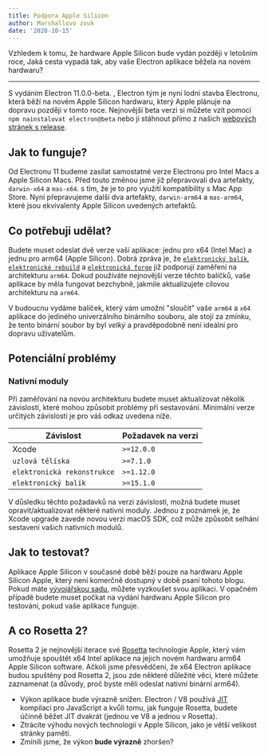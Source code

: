 ```yaml
---
title: Podpora Apple Silicon
author: Marshallovo zvuk
date: '2020-10-15'
---
```


Vzhledem k tomu, že hardware Apple Silicon bude vydán později v letošním roce, Jaká cesta vypadá tak, aby vaše Electron aplikace běžela na novém hardwaru?

---

S vydáním Electron 11.0.0-beta. , Electron tým je nyní lodní stavba Electronu, která běží na novém Apple Silicon hardwaru, který Apple plánuje na dopravu později v tomto roce. Nejnovější beta verzi si můžete vzít pomocí `npm nainstalovat electron@beta` nebo ji stáhnout přímo z našich [webových stránek s release](https://electronjs.org/releases/stable).

## Jak to funguje?

Od Electronu 11 budeme zasílat samostatné verze Electronu pro Intel Macs a Apple Silicon Macs. Před touto změnou jsme již přepravovali dva artefakty, `darwin-x64` a `mas-x64`. s tím, že je to pro využití kompatibility s Mac App Store. Nyní přepravujeme další dva artefakty, `darwin-arm64` a `mas-arm64`, které jsou ekvivalenty Apple Silicon uvedených artefaktů.

## Co potřebuji udělat?

Budete muset odeslat dvě verze vaší aplikace: jednu pro x64 (Intel Mac) a jednu pro arm64 (Apple Silicon). Dobrá zpráva je, že [`elektronický balík`](https://github.com/electron/electron-packager/), [`elektronické rebuild`](https://github.com/electron/electron-rebuild/) a [`elektronická forge`](https://github.com/electron-userland/electron-forge/) již podporují zaměření na architekturu `arm64`. Dokud používáte nejnovější verze těchto balíčků, vaše aplikace by měla fungovat bezchybně, jakmile aktualizujete cílovou architekturu na `arm64`.

V budoucnu vydáme balíček, který vám umožní "sloučit" vaše `arm64` a `x64` aplikace do jediného univerzálního binárního souboru, ale stojí za zmínku, že tento binární soubor by byl _velký_ a pravděpodobně není ideální pro dopravu uživatelům.

## Potenciální problémy

### Nativní moduly

Při zaměřování na novou architekturu budete muset aktualizovat několik závislostí, které mohou způsobit problémy při sestavování. Minimální verze určitých závislostí je pro váš odkaz uvedena níže.

| Závislost                   | Požadavek na verzi |
| --------------------------- | ------------------ |
| Xcode                       | `>=12.0.0`      |
| `uzlová tělíska`            | `>=7.1.0`       |
| `elektronická rekonstrukce` | `>=1.12.0`      |
| `elektronický balík`        | `>=15.1.0`      |

V důsledku těchto požadavků na verzi závislosti, možná budete muset opravit/aktualizovat některé nativní moduly.  Jednou z poznámek je, že Xcode upgrade zavede novou verzi macOS SDK, což může způsobit selhání sestavení vašich nativních modulů.


## Jak to testovat?

Aplikace Apple Silicon v současné době běží pouze na hardwaru Apple Silicon Apple, který není komerčně dostupný v době psaní tohoto blogu. Pokud máte [vývojářskou sadu](https://developer.apple.com/programs/universal/), můžete vyzkoušet svou aplikaci. V opačném případě budete muset počkat na vydání hardwaru Apple Silicon pro testování, pokud vaše aplikace funguje.

## A co Rosetta 2?

Rosetta 2 je nejnovější iterace své [Rosetta](https://en.wikipedia.org/wiki/Rosetta_(software)) technologie Apple, který vám umožňuje spouštět x64 Intel aplikace na jejich novém hardwaru arm64 Apple Silicon software. Ačkoli jsme přesvědčeni, že x64 Electron aplikace budou spuštěny pod Rosetta 2, jsou zde některé důležité věci, které můžete zaznamenat (a důvody, proč byste měli odeslat nativní binární arm64).

* Výkon aplikace bude výrazně snížen. Electron / V8 používá [JIT](https://en.wikipedia.org/wiki/Just-in-time_compilation) kompilaci pro JavaScript a kvůli tomu, jak funguje Rosetta, budete účinně běžet JIT dvakrát (jednou ve V8 a jednou v Rosetta).
* Ztrácíte výhodu nových technologií v Apple Silicon, jako je větší velikost stránky paměti.
* Zmínili jsme, že výkon **bude výrazně** zhoršen?

